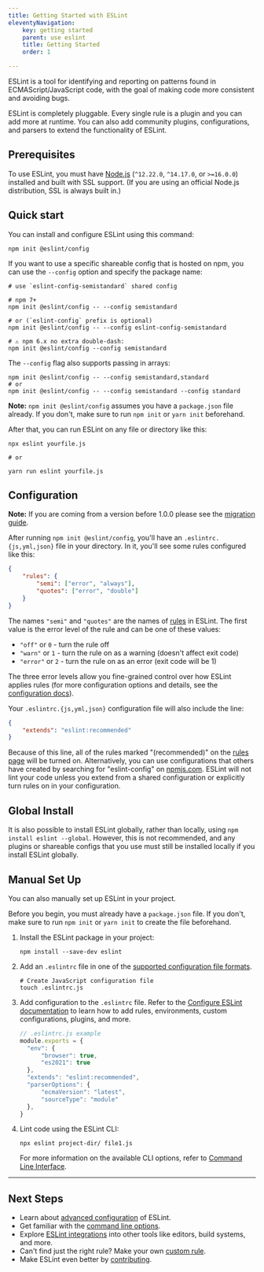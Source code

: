 ```yaml
---
title: Getting Started with ESLint
eleventyNavigation:
    key: getting started 
    parent: use eslint
    title: Getting Started
    order: 1

---
```


ESLint is a tool for identifying and reporting on patterns found in ECMAScript/JavaScript code, with the goal of making code more consistent and avoiding bugs.

ESLint is completely pluggable. Every single rule is a plugin and you can add more at runtime. You can also add community plugins, configurations, and parsers to extend the functionality of ESLint.

## Prerequisites

To use ESLint, you must have [Node.js](https://nodejs.org/en/) (`^12.22.0`, `^14.17.0`, or `>=16.0.0`) installed and built with SSL support. (If you are using an official Node.js distribution, SSL is always built in.)

## Quick start

You can install and configure ESLint using this command:

```shell
npm init @eslint/config
```

If you want to use a specific shareable config that is hosted on npm, you can use the `--config` option and specify the package name:

```shell
# use `eslint-config-semistandard` shared config

# npm 7+
npm init @eslint/config -- --config semistandard

# or (`eslint-config` prefix is optional)
npm init @eslint/config -- --config eslint-config-semistandard

# ⚠️ npm 6.x no extra double-dash:
npm init @eslint/config --config semistandard

```

The `--config` flag also supports passing in arrays:

```shell
npm init @eslint/config -- --config semistandard,standard
# or
npm init @eslint/config -- --config semistandard --config standard
```

**Note:** `npm init @eslint/config` assumes you have a `package.json` file already. If you don't, make sure to run `npm init` or `yarn init` beforehand.

After that, you can run ESLint on any file or directory like this:

```shell
npx eslint yourfile.js

# or

yarn run eslint yourfile.js
```

## Configuration

**Note:** If you are coming from a version before 1.0.0 please see the [migration guide](migrating-to-1.0.0).

After running `npm init @eslint/config`, you'll have an `.eslintrc.{js,yml,json}` file in your directory. In it, you'll see some rules configured like this:

```json
{
    "rules": {
        "semi": ["error", "always"],
        "quotes": ["error", "double"]
    }
}
```

The names `"semi"` and `"quotes"` are the names of [rules](../rules) in ESLint. The first value is the error level of the rule and can be one of these values:

*   `"off"` or `0` - turn the rule off
*   `"warn"` or `1` - turn the rule on as a warning (doesn't affect exit code)
*   `"error"` or `2` - turn the rule on as an error (exit code will be 1)

The three error levels allow you fine-grained control over how ESLint applies rules (for more configuration options and details, see the [configuration docs](configure/)).

Your `.eslintrc.{js,yml,json}` configuration file will also include the line:

```json
{
    "extends": "eslint:recommended"
}
```

Because of this line, all of the rules marked "(recommended)" on the [rules page](../rules) will be turned on. Alternatively, you can use configurations that others have created by searching for "eslint-config" on [npmjs.com](https://www.npmjs.com/search?q=eslint-config). ESLint will not lint your code unless you extend from a shared configuration or explicitly turn rules on in your configuration.

## Global Install

It is also possible to install ESLint globally, rather than locally, using `npm install eslint --global`. However, this is not recommended, and any plugins or shareable configs that you use must still be installed locally if you install ESLint globally.

## Manual Set Up

You can also manually set up ESLint in your project.

Before you begin, you must already have a `package.json` file. If you don't, make sure to run `npm init` or `yarn init` to create the file beforehand.

1. Install the ESLint package in your project:

    ```shell
    npm install --save-dev eslint
    ```

1. Add an `.eslintrc` file in one of the [supported configuration file formats](./configure/configuration-files#configuration-file-formats).

    ```shell
    # Create JavaScript configuration file
    touch .eslintrc.js
    ```

1. Add configuration to the `.eslintrc` file. Refer to the [Configure ESLint documentation](configure/) to learn how to add rules, environments, custom configurations, plugins, and more.

    ```js
    // .eslintrc.js example
    module.exports = {
      "env": {
          "browser": true,
          "es2021": true
      },
      "extends": "eslint:recommended",
      "parserOptions": {
          "ecmaVersion": "latest",
          "sourceType": "module"
      },
    }
    ```

1. Lint code using the ESLint CLI:

    ```shell
    npx eslint project-dir/ file1.js
    ```

    For more information on the available CLI options, refer to [Command Line Interface](./command-line-interface).

---

## Next Steps

*   Learn about [advanced configuration](configure/) of ESLint.
*   Get familiar with the [command line options](command-line-interface).
*   Explore [ESLint integrations](integrations) into other tools like editors, build systems, and more.
*   Can't find just the right rule? Make your own [custom rule](../extend/custom-rules).
*   Make ESLint even better by [contributing](../contribute/).
